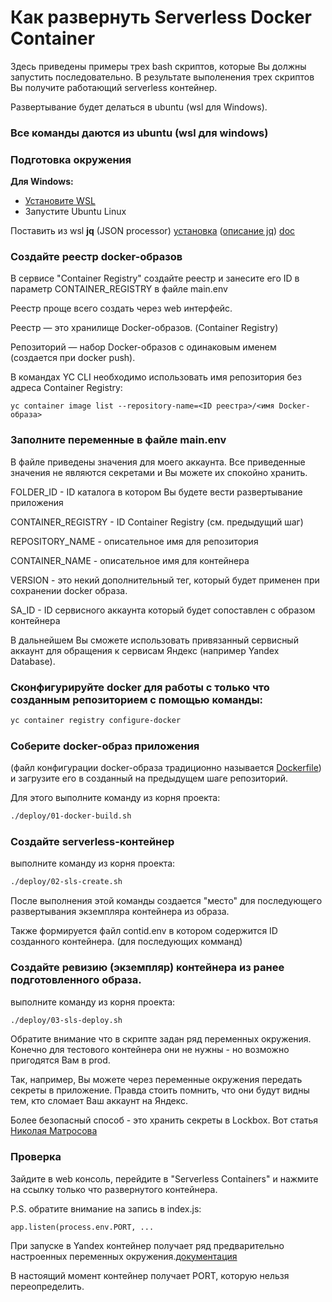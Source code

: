 # Как развернуть Serverless Docker Container

Здесь приведены примеры трех bash скриптов, которые Вы должны запустить последовательно. В результате выполенения трех скриптов Вы получите работающий serverless контейнер.

Развертывание будет делаться в ubuntu (wsl для Windows).

### Все команды даются из ubuntu (wsl для windows)

### Подготовка окружения

**Для Windows:**
- [Установите WSL](https://docs.microsoft.com/en-us/windows/wsl/install)
- Запустите Ubuntu Linux


Поставить из wsl **jq** (JSON processor)
[установка](https://stedolan.github.io/jq/download/)
([описание jq](https://stedolan.github.io/jq/))
[doc](https://stedolan.github.io/jq/manual/)


### Cоздайте реестр docker-образов

В сервисе "Container Registry" создайте реестр и занесите его ID в параметр
CONTAINER_REGISTRY
в файле main.env

Реестр проще всего создать через web интерфейс.

Реестр — это хранилище Docker-образов. (Container Registry)

Репозиторий — набор Docker-образов с одинаковым именем (создается при docker push).

В командах YC CLI необходимо использовать имя репозитория без адреса Container Registry:
```yc
yc container image list --repository-name=<ID реестра>/<имя Docker-образа>
```

### Заполните переменные в файле main.env

В файле приведены значения для моего аккаунта. Все приведенные значения не являются секретами и Вы можете их спокойно хранить.

FOLDER_ID - ID каталога в котором Вы будете вести развертывание приложения

CONTAINER_REGISTRY - ID Container Registry (см. предыдущий шаг)

REPOSITORY_NAME - описательное имя для репозитория 

CONTAINER_NAME - описательное имя для контейнера

VERSION - это некий дополнительный тег, который будет применен при сохранении docker образа.

SA_ID - ID сервисного аккаунта который будет сопоставлен с образом контейнера

В дальнейшем Вы сможете использовать привязанный сервисный аккаунт для обращения к сервисам Яндекс (например Yandex Database).

### Сконфигурируйте docker для работы с только что созданным репозиторием с помощью команды:

```bash
yc container registry configure-docker
```

### Соберите docker-образ приложения

(файл конфигурации docker-образа традиционно называется [Dockerfile](Dockerfile)) и загрузите его в созданный на предыдущем шаге репозиторий. 

Для этого выполните команду из корня проекта:

```bash
./deploy/01-docker-build.sh
```

### Создайте serverless-контейнер
выполните команду из корня проекта:

```bash
./deploy/02-sls-create.sh
```

После выполнения этой команды создается "место" для последующего развертывания экземпляра контейнера из образа.

Также формируется файл contid.env в котором содержится ID созданного контейнера. (для последующих комманд)

### Создайте ревизию (экземпляр) контейнера из ранее подготовленного образа.

выполните команду из корня проекта:

```bash
./deploy/03-sls-deploy.sh
```

Обратите внимание что в скрипте задан ряд переменных окружения. Конечно для тестового контейнера они не нужны - но возможно пригодятся Вам в prod.

Так, например, Вы можете через переменные окружения передать секреты в приложение. Правда стоить помнить, что они будут видны тем, кто сломает Ваш аккаунт на Яндекс.

Более безопасный способ - это хранить секреты в Lockbox.
Вот статья [Николая Матросова](https://nikolaymatrosov.medium.com/%D0%BA%D0%B0%D0%BA-%D0%B4%D0%BE%D1%81%D1%82%D0%B0%D0%B2%D0%B8%D1%82%D1%8C-%D1%81%D0%B5%D0%BA%D1%80%D0%B5%D1%82%D1%8B-%D0%B2-coi-%D0%BF%D1%80%D0%B8-%D1%80%D0%B0%D0%B7%D0%B2%D0%B5%D1%80%D1%82%D1%8B%D0%B2%D0%B0%D0%BD%D0%B8%D0%B8-docker-compose-e3d69a518034)

### Проверка

Зайдите в web консоль, перейдите в  "Serverless Containers" и нажмите на ссылку только что развернутого контейнера.

P.S. обратите внимание на запись в index.js:
```
app.listen(process.env.PORT, ...
```
При запуске в Yandex контейнер получает ряд предварительно настроенных переменных окружения.[документация](https://cloud.yandex.ru/docs/serverless-containers/concepts/runtime) 

В настоящий момент контейнер получает PORT, которую нельзя переопределить.